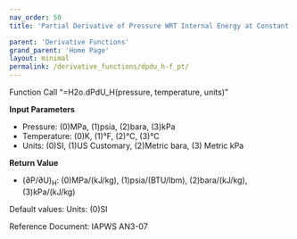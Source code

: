 ```yaml
---
nav_order: 50
title: 'Partial Derivative of Pressure WRT Internal Energy at Constant Enthalpy f(P, T)'

parent: 'Derivative Functions'
grand_parent: 'Home Page'
layout: minimal
permalink: /derivative_functions/dpdu_h-f_pt/
---
```


Function Call “=H2o.dPdU\_H(pressure, temperature, units)”

**Input Parameters**

- Pressure: (0)MPa, (1)psia, (2)bara, (3)kPa
- Temperature: (0)K, (1)°F, (2)°C, (3)°C
- Units: (0)SI, (1)US Customary, (2)Metric bara, (3) Metric kPa

**Return Value**

- (∂P/∂U)<sub>H</sub>: (0)MPa/(kJ/kg), (1)psia/(BTU/lbm), (2)bara/(kJ/kg), (3)kPa/(kJ/kg)

Default values: Units: (0)SI

Reference Document: IAPWS AN3-07